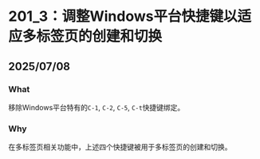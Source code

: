 # 201_3：调整Windows平台快捷键以适应多标签页的创建和切换
## 2025/07/08
### What
移除Windows平台特有的`C-1`, `C-2`, `C-5`, `C-t`快捷键绑定。

### Why
在多标签页相关功能中，上述四个快捷键被用于多标签页的创建和切换。
